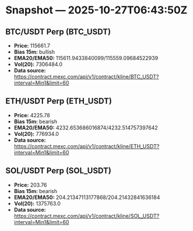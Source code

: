 # Snapshot — 2025-10-27T06:43:50Z

## BTC/USDT Perp (BTC_USDT)
- **Price:** 115661.7
- **Bias 15m:** bullish
- **EMA20/EMA50:** 115611.9433840099/115559.09684522939
- **Vol(20):** 7306484.0
- **Data source:** https://contract.mexc.com/api/v1/contract/kline/BTC_USDT?interval=Min1&limit=60

## ETH/USDT Perp (ETH_USDT)
- **Price:** 4225.78
- **Bias 15m:** bearish
- **EMA20/EMA50:** 4232.653686016874/4232.514757397642
- **Vol(20):** 776934.0
- **Data source:** https://contract.mexc.com/api/v1/contract/kline/ETH_USDT?interval=Min1&limit=60

## SOL/USDT Perp (SOL_USDT)
- **Price:** 203.76
- **Bias 15m:** bearish
- **EMA20/EMA50:** 204.21347113177868/204.21432841636184
- **Vol(20):** 1375763.0
- **Data source:** https://contract.mexc.com/api/v1/contract/kline/SOL_USDT?interval=Min1&limit=60

